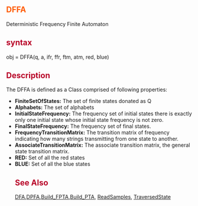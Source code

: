 <font color='FF5B00'><h2> DFFA </h2></font>
Deterministic Frequency Finite Automaton
<font color='B80028'><h2> syntax </h2></font>
obj = DFFA(q, a, ifr, ffr, ftm, atm, red, blue)
<font color='B80028'><h2> Description </h2></font>
The DFFA is defined as a Class comprised of following properties:
  * **FiniteSetOfStates:** The set of finite states donated as Q
  * **Alphabets:** The set of alphabets
  * **InitialStateFrequency:** The frequency set of initial states there is exactly only one initial state whose initial state frequency is not zero.
  * **FinalStateFrequency:** The frequency set of final states.
  * **FrequencyTransitionMatrix:** The transition matrix of frequency indicating how many strings transmitting from one state to another.
  * **AssociateTransitionMatrix:** The associate transition matrix, the general state transition matrix.
  * **RED:** Set of all the red states
  * **BLUE:** Set of all the blue states
<font color='B80028'><h2> See Also </h2></font>
[DFA](DFA.md),[DPFA](DPFA.md),[Build\_FPTA](Build_FPTA.md),[Build\_PTA](BuildPTA.md), [ReadSamples](ReadSamples.md), [TraversedState](TraversedState.md)